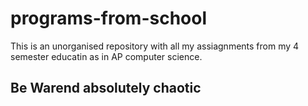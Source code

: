 # programs-from-school
This is an unorganised repository with all my assiagnments from my 4 semester educatin as in AP computer science.

## Be Warend absolutely chaotic
